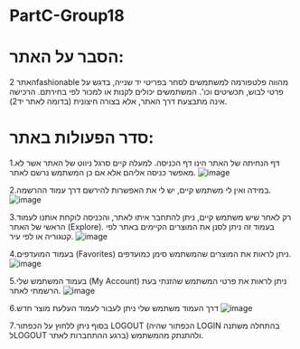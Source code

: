 # PartC-Group18
# הסבר על האתר:
האתר 2fashionable מהווה פלטפורמה למשתמשים לסחר בפריטי יד שנייה, בדגש על פרטי לבוש, תכשיטים וכו'. המשתמשים יכולים לקנות או למכור לפי בחירתם. הרכישה אינה מתבצעת דרך האתר, אלא בצורה חיצונית (בדומה לאתר יד2).

# סדר הפעולות באתר:
1.דף הנחיתה של האתר הינו דף הכניסה. למעלה קיים סרגל ניווט של האתר אשר לא מאפשר כניסה אליהם אלא אם כן המשתמש נרשם לאתר.
![image](https://github.com/ChelsWeb/PartC-Group18/assets/156923304/907d8cea-5aff-4c53-85da-aafbbc8ac5da)


2.במידה ואין לי משתמש קיים, יש לי את האפשרות להירשם דרך עמוד ההרשמה.
![image](https://github.com/ChelsWeb/PartC-Group18/assets/156923304/39f83eca-b82e-4f3b-a8a4-ab20cd7524dc)


3.רק לאחר שיש משתמש קיים, ניתן להתחבר איתו לאתר, והכניסה לוקחת אותנו לעמוד הראשי של האתר (Explore). 
בעמוד זה ניתן לסנן את המוצרים הקיימים באתר לפי קטגוריה או לפי עיר. 
![image](https://github.com/ChelsWeb/PartC-Group18/assets/156923304/63fe4379-bde5-4978-8939-d69c0b47cf53)


4.בעמוד המועדפים (Favorites) ניתן לראות את המוצרים שהמשתמש סימן כמועדפים.
![image](https://github.com/ChelsWeb/PartC-Group18/assets/156923304/0cea0fc9-0606-456a-b6f3-cf448233fb0c)


5.בעמוד המשתמש שלי (My Account) ניתן לראות את פרטי המשתמש שהזנתי בעת הרשמתי לאתר.
![image](https://github.com/ChelsWeb/PartC-Group18/assets/156923304/8b2331cd-be40-4a46-ac0b-df7fc3b644f8)


6.דרך העמוד משתמש שלי ניתן לעבור לעמוד העלעת מוצר חדש 
![image](https://github.com/ChelsWeb/PartC-Group18/assets/156923304/ddb2f604-da82-4f3a-9e88-7fa267142b3f)


7.בסוף ניתן ללחוץ על הכפתור LOGOUT (הכפתור שהיה LOGIN בהתחלה משתנה לLOGOUT ברגע ההתחברות לאתר) ולהתנתק מהמשתמש.

